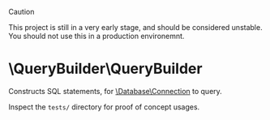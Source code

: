> [!CAUTION]
> This project is still in a very early stage, and should be considered unstable.  
> You should not use this in a production environemnt.

# \QueryBuilder\QueryBuilder

Constructs SQL statements, for [\Database\Connection](https://github.com/allanrehhoff/database) to query.  

Inspect the `tests/` directory for proof of concept usages.
